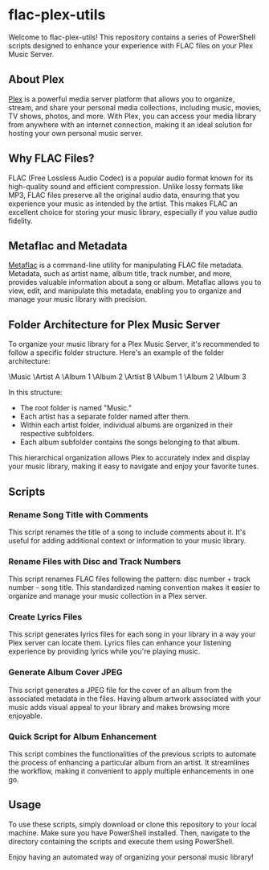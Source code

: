 # flac-plex-utils

Welcome to flac-plex-utils! This repository contains a series of PowerShell scripts designed to enhance your experience with FLAC files on your Plex Music Server.

## About Plex

[Plex](https://www.plex.tv/) is a powerful media server platform that allows you to organize, stream, and share your personal media collections, including music, movies, TV shows, photos, and more. With Plex, you can access your media library from anywhere with an internet connection, making it an ideal solution for hosting your own personal music server.

## Why FLAC Files?

FLAC (Free Lossless Audio Codec) is a popular audio format known for its high-quality sound and efficient compression. Unlike lossy formats like MP3, FLAC files preserve all the original audio data, ensuring that you experience your music as intended by the artist. This makes FLAC an excellent choice for storing your music library, especially if you value audio fidelity.

## Metaflac and Metadata

[Metaflac](https://xiph.org/flac/documentation_tools_metaflac.html) is a command-line utility for manipulating FLAC file metadata. Metadata, such as artist name, album title, track number, and more, provides valuable information about a song or album. Metaflac allows you to view, edit, and manipulate this metadata, enabling you to organize and manage your music library with precision.

## Folder Architecture for Plex Music Server

To organize your music library for a Plex Music Server, it's recommended to follow a specific folder structure. Here's an example of the folder architecture:

\Music
    \Artist A
        \Album 1
        \Album 2
    \Artist B
        \Album 1
        \Album 2
        \Album 3

In this structure:
- The root folder is named "Music."
- Each artist has a separate folder named after them.
- Within each artist folder, individual albums are organized in their respective subfolders.
- Each album subfolder contains the songs belonging to that album.

This hierarchical organization allows Plex to accurately index and display your music library, making it easy to navigate and enjoy your favorite tunes.

## Scripts

### Rename Song Title with Comments

This script renames the title of a song to include comments about it. It's useful for adding additional context or information to your music library.

### Rename Files with Disc and Track Numbers

This script renames FLAC files following the pattern: disc number + track number - song title. This standardized naming convention makes it easier to organize and manage your music collection in a Plex server.

### Create Lyrics Files

This script generates lyrics files for each song in your library in a way your Plex server can locate them. Lyrics files can enhance your listening experience by providing lyrics while you're playing music.

### Generate Album Cover JPEG

This script generates a JPEG file for the cover of an album from the associated metadata in the files. Having album artwork associated with your music adds visual appeal to your library and makes browsing more enjoyable.

### Quick Script for Album Enhancement

This script combines the functionalities of the previous scripts to automate the process of enhancing a particular album from an artist. It streamlines the workflow, making it convenient to apply multiple enhancements in one go.

## Usage

To use these scripts, simply download or clone this repository to your local machine. Make sure you have PowerShell installed. Then, navigate to the directory containing the scripts and execute them using PowerShell.

Enjoy having an automated way of organizing your personal music library!